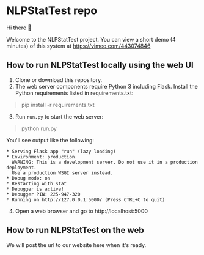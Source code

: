 # NLPStatTest repo

Hi there 👋

Welcome to the NLPStatTest project. You can view a short demo (4 minutes) of this system at https://vimeo.com/443074846

## How to run NLPStatTest locally using the web UI
1. Clone or download this repository.
2. The web server components require Python 3 including Flask. Install the Python requirements listed in requirements.txt:
> pip install -r requirements.txt
3. Run `run.py` to start the web server:
> python run.py

You'll see output like the following:
>  
```
* Serving Flask app "run" (lazy loading)
* Environment: production
  WARNING: This is a development server. Do not use it in a production deployment.
  Use a production WSGI server instead.
* Debug mode: on
* Restarting with stat
* Debugger is active!
* Debugger PIN: 225-947-320
* Running on http://127.0.0.1:5000/ (Press CTRL+C to quit)
```
4. Open a web browser and go to http://localhost:5000


## How to run NLPStatTest on the web
We will post the url to our website here when it's ready.
<!--
**nlp-stat-test/nlp-stat-test** is a ✨ _special_ ✨ repository because its `README.md` (this file) appears on your GitHub profile.

Here are some ideas to get you started:

- 🔭 I’m currently working on ...
- 🌱 I’m currently learning ...
- 👯 I’m looking to collaborate on ...
- 🤔 I’m looking for help with ...
- 💬 Ask me about ...
- 📫 How to reach me: ...
- 😄 Pronouns: ...
- ⚡ Fun fact: ...
-->
